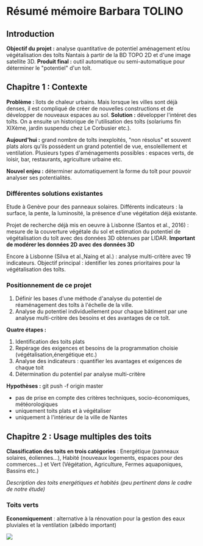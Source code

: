 # Résumé mémoire Barbara TOLINO

## Introduction 

**Objectif du projet :** analyse quantitative de potentiel aménagement et/ou végétalisation des toîts Nantais à partir de la BD TOPO 2D et d'une image satellite 3D. 
**Produit final :** outil automatique ou semi-automatique pour déterminer le "potentiel" d'un toît. 

## Chapitre 1 : Contexte 

**Problème :** îlots de chaleur urbains. Mais lorsque les villes sont déjà denses, il est compliqué de créer de nouvelles constructions et de développer de nouveaux espaces au sol. 
**Solution :** développer l'intéret des toîts.
On a ensuite un historique de l'utilisation des toîts (solariums fin XIXème, jardin suspendu chez Le Corbusier etc.).

**Aujourd'hui :** grand nombre de toîts inexploités, "non résolus" et souvent plats alors qu'ils possèdent un grand potentiel de vue, ensoleillement et ventilation. 
Plusieurs types d'aménagements possibles : espaces verts, de loisir, bar, restaurants, agriculture urbaine etc. 

**Nouvel enjeu :** déterminer automatiquement la forme du toît pour pouvoir analyser ses potentialités. 

### Différentes solutions existantes
Etude à Genève pour des panneaux solaires. Différents indicateurs : la surface, la pente, la luminosité, la présence d'une végétation déjà existante. 

Projet de recherche déjà mis en oeuvre à Lisbonne (Santos et al., 2016) : mesure de la couverture végétale du sol et estimation du potentiel de végétalisation du toît avec des données 3D obtenues par LIDAR. **Important de modérer les données 2D avec des données 3D**

Encore à Lisbonne (Silva et al.,Naing et al.) : analyse multi-critère avec 19 indicateurs. Objectif principal : identifier les zones prioritaires pour la végétalisation des toîts. 

### Positionnement de ce projet

1. Définir les bases d'une méthode d'analyse du potentiel de réaménagement des toîts à l'échelle de la ville. 
2. Analyse du potentiel individuellement pour chaque bâtiment par une analyse multi-critère des besoins et des avantages de ce toît. 

**Quatre étapes :**

1. Identification des toits plats
2. Repérage des exigences et besoins de la programmation choisie (végétalisation,énergétique etc.)
3. Analyse des indicateurs : quantifier les avantages et exigences de chaque toit
4. Détermination du potentiel par analyse multi-critère

**Hypothèses :**
git push -f origin master
- pas de prise en compte des critères techniques, socio-économiques, météorologiques
- uniquement toits plats et à végétaliser
- uniquement à l'intérieur de la ville de Nantes 

## Chapitre 2 : Usage multiples des toits

**Classification des toits en trois catégories** : Energétique (panneaux solaires, éoliennes...), Habité (nouveaux logements, espaces pour des commerces...) et Vert (Végétation, Agriculture, Fermes aquaponiques, Bassins etc.)

*Description des toits energétiques et habités (peu pertinent dans le cadre de notre étude)* 

### Toits verts 

**Economiquement** : alternative à la rénovation pour la gestion des eaux pluviales et la ventilation (albédo important)

[<img src="https://www.guidebatimentdurable.brussels/servlet/Repository/65770.jpg?ID=65770">](https://www.guidebatimentdurable.brussels/)

